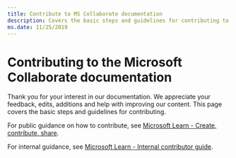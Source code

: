 ```yaml
---
title: Contribute to MS Collaborate documentation
description: Covers the basic steps and guidelines for contributing to the documentation. 
ms.date: 11/25/2019
---
```


# Contributing to the Microsoft Collaborate documentation

Thank you for your interest in our documentation. We appreciate your feedback, edits, additions and help with improving our content. This page covers the basic steps and guidelines for contributing.

For public guidance on how to contribute, see [Microsoft Learn - Create, contribute, share](/contribute/).

For internal guidance, see [Microsoft Learn - Internal contributor guide](https://review.learn.microsoft.com/en-us/help/get-started/?branch=main&tabs=learn).
